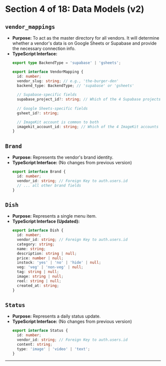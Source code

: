 # Section 4 of 18: Data Models (v2)

## `vendor_mappings`

*   **Purpose:** To act as the master directory for all vendors. It will determine whether a vendor's data is on Google Sheets or Supabase and provide the necessary connection info.
*   **TypeScript Interface:**
    ```typescript
    export type BackendType = 'supabase' | 'gsheets';

    export interface VendorMapping {
      id: number;
      vendor_slug: string; // e.g., 'the-burger-den'
      backend_type: BackendType; // 'supabase' or 'gsheets'
      
      // Supabase-specific fields
      supabase_project_id?: string; // Which of the 4 Supabase projects
      
      // Google Sheets-specific fields
      gsheet_id?: string;

      // ImageKit account is common to both
      imagekit_account_id: string; // Which of the 4 ImageKit accounts
    }
    ```

## `Brand`

*   **Purpose:** Represents the vendor's brand identity.
*   **TypeScript Interface:** (No changes from previous version)
    ```typescript
    export interface Brand {
      id: number;
      vendor_id: string; // Foreign Key to auth.users.id
      // ... all other brand fields
    }
    ```

## `Dish`

*   **Purpose:** Represents a single menu item.
*   **TypeScript Interface (Updated):**
    ```typescript
    export interface Dish {
      id: number;
      vendor_id: string; // Foreign Key to auth.users.id
      category: string;
      name: string;
      description: string | null;
      price: number | null;
      instock: 'yes' | 'no' | 'hide' | null;
      veg: 'veg' | 'non-veg' | null;
      tag: string | null;
      image: string | null;
      reel: string | null;
      created_at: string;
    }
    ```

## `Status`

*   **Purpose:** Represents a daily status update.
*   **TypeScript Interface:** (No changes from previous version)
    ```typescript
    export interface Status {
      id: number;
      vendor_id: string; // Foreign Key to auth.users.id
      content: string;
      type: 'image' | 'video' | 'text';
    }
    ```

---
